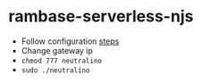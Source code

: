 # rambase-serverless-njs

- Follow configuration [steps](https://github.com/shalithasuranga/generic-rambase-serverless)
- Change gateway ip
- `chmod 777 neutralino`
- `sudo ./neutralino`

